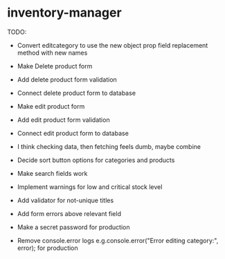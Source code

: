 # inventory-manager

TODO:

- Convert editcategory to use the new object prop field replacement method with new names

- Make Delete product form
- Add delete product form validation
- Connect delete product form to database

- Make edit product form
- Add edit product form validation
- Connect edit product form to database

- I think checking data, then fetching feels dumb, maybe combine

- Decide sort button options for categories and products
- Make search fields work

- Implement warnings for low and critical stock level

- Add validator for not-unique titles

- Add form errors above relevant field

- Make a secret password for production
- Remove console.error logs e.g.console.error("Error editing category:", error); for production

